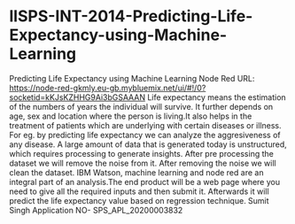 # llSPS-INT-2014-Predicting-Life-Expectancy-using-Machine-Learning
Predicting Life Expectancy using Machine Learning
Node Red URL: https://node-red-gkmly.eu-gb.mybluemix.net/ui/#!/0?socketid=kKJsKZHHG9Ai3bGSAAAN
Life expectancy means the estimation of the numbers of years the individual will survive. It further depends on age, 
sex and location where the person is living.It also helps in the treatment of patients which are underlying with 
certain diseases or illness. For eg. by predicting life expectancy we can analyze the aggresiveness of any disease.
 A large amount of data that is generated today is unstructured, which requires processing to generate insights. 
 After pre processing the dataset we will remove the noise from it. After removing the noise we will clean the dataset.
IBM Watson, machine learning and node red are an integral part of an analysis.The end product will be a web page where
you need to give all the required inputs and then submit it. Afterwards it will predict the life expectancy value 
based on regression  technique.
Sumit Singh
Application NO- SPS_APL_20200003832
